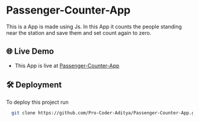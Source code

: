 # Passenger-Counter-App

This is a App is made using Js. In this App it counts the people standing near the station and save them and set count again to zero.

## 🌐 Live Demo

- This App is live at [Passenger-Counter-App](https://pro-coder-aditya.github.io/Passenger-Counter-App/)

## 🛠 Deployment

To deploy this project run

```bash
  git clone https://github.com/Pro-Coder-Aditya/Passenger-Counter-App.git
```
